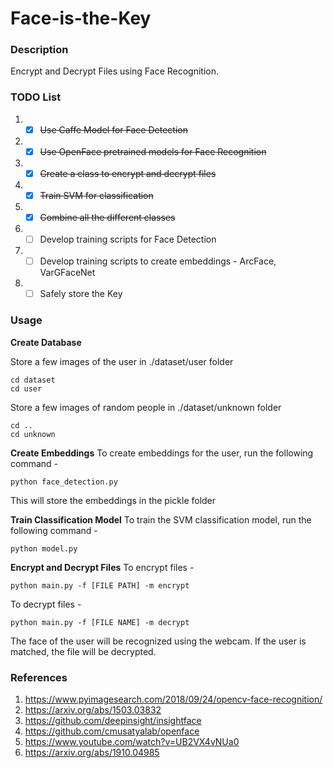 # Face-is-the-Key

### Description
Encrypt and Decrypt Files using Face Recognition. 

### TODO List

1. -[x] ~~Use Caffe Model for Face Detection~~
2. -[x] ~~Use OpenFace pretrained models for Face Recognition~~
3. -[x] ~~Create a class to encrypt and decrypt files~~
4. -[x] ~~Train SVM for classification~~ 
5. -[x] ~~Combine all the different classes~~
6. -[ ] Develop training scripts for Face Detection
7. -[ ] Develop training scripts to create embeddings - ArcFace, VarGFaceNet 
8. -[ ] Safely store the Key

### Usage
**Create Database**

Store a few images of the user in ./dataset/user folder
```
cd dataset
cd user
```

Store a few images of random people in ./dataset/unknown folder
```
cd ..
cd unknown
```

**Create Embeddings**
To create embeddings for the user, run the following command - 
```
python face_detection.py
```
This will store the embeddings in the pickle folder

**Train Classification Model** 
To train the SVM classification model, run the following command - 
```
python model.py
```

**Encrypt and Decrypt Files**
To encrypt files - 
```
python main.py -f [FILE PATH] -m encrypt
```

To decrypt files - 
```
python main.py -f [FILE NAME] -m decrypt
```
The face of the user will be recognized using the webcam. If the user is matched, the file will be decrypted. 

### References 
1. <https://www.pyimagesearch.com/2018/09/24/opencv-face-recognition/>
2. <https://arxiv.org/abs/1503.03832>
3. <https://github.com/deepinsight/insightface>
4. <https://github.com/cmusatyalab/openface>
5. <https://www.youtube.com/watch?v=UB2VX4vNUa0>
6. <https://arxiv.org/abs/1910.04985>

